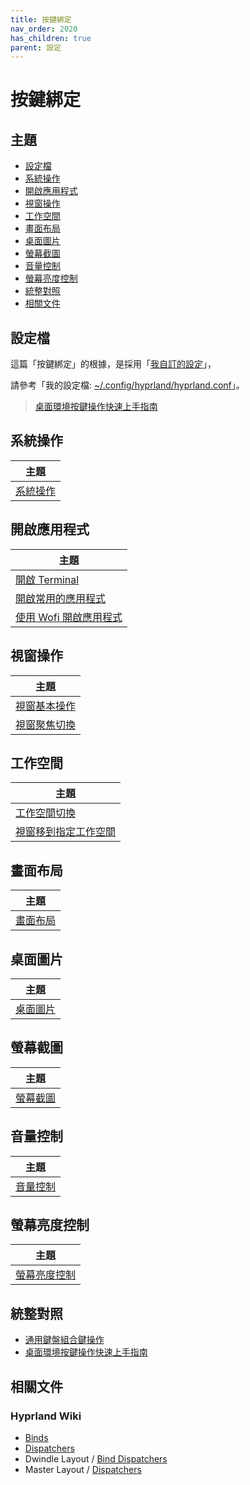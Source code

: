 ```yaml
---
title: 按鍵綁定
nav_order: 2020
has_children: true
parent: 設定
---
```



# 按鍵綁定


## 主題

* [設定檔](#設定檔)
* [系統操作](#系統操作)
* [開啟應用程式](#開啟應用程式)
* [視窗操作](#視窗操作)
* [工作空間](#工作空間)
* [畫面布局](#畫面布局)
* [桌面圖片](#桌面圖片)
* [螢幕截圖](#螢幕截圖)
* [音量控制](#音量控制)
* [螢幕亮度控制](#螢幕亮度控制)
* [統整對照](#統整對照)
* [相關文件](#相關文件)


## 設定檔

這篇「按鍵綁定」的根據，是採用「[我自訂的設定](https://github.com/samwhelp/ultramarine-hyprland-adjustment/tree/main/prototype/main/hyprland-config/Main/asset/overlay/etc/skel/.config/hypr)」，

請參考「我的設定檔: [~/.config/hyprland/hyprland.conf](https://github.com/samwhelp/ultramarine-hyprland-adjustment/blob/main/prototype/main/hyprland-config/Main/asset/overlay/etc/skel/.config/hypr/hyprland.conf)」。


> [桌面環境按鍵操作快速上手指南](https://samwhelp.github.io/system-modeling/read/zh_tw/quick-start)


## 系統操作

| 主題 |
| --- |
| [系統操作](keybind/system-control) |


## 開啟應用程式

| 主題 |
| --- |
| [開啟 Terminal](keybind/application-launch-terminal) |
| [開啟常用的應用程式](keybind/application-launch-favorite) |
| [使用 Wofi 開啟應用程式](keybind/application-launch-wofi) |


## 視窗操作

| 主題 |
| --- |
| [視窗基本操作](keybind/window-control) |
| [視窗聚焦切換](keybind/window-focus) |


## 工作空間

| 主題 |
| --- |
| [工作空間切換](keybind/workspace-switch) |
| [視窗移到指定工作空間](keybind/window-move-to-workspace) |


## 畫面布局

| 主題 |
| --- |
| [畫面布局](keybind/layout-control) |


## 桌面圖片

| 主題 |
| --- |
| [桌面圖片](keybind/wallpaper-control) |


## 螢幕截圖

| 主題 |
| --- |
| [螢幕截圖](keybind/screenshot-control) |


## 音量控制

| 主題 |
| --- |
| [音量控制](keybind/volume-control) |


## 螢幕亮度控制

| 主題 |
| --- |
| [螢幕亮度控制](keybind/monitor-brightness-control) |


## 統整對照

* [通用鍵盤組合鍵操作](https://samwhelp.github.io/system-modeling/read/zh_tw/spec-keybind-common)
* [桌面環境按鍵操作快速上手指南](https://samwhelp.github.io/system-modeling/read/zh_tw/quick-start)


## 相關文件

### Hyprland Wiki

* [Binds](https://wiki.hyprland.org/Configuring/Binds/)
* [Dispatchers](https://wiki.hyprland.org/Configuring/Dispatchers/)
* Dwindle Layout / [Bind Dispatchers](https://wiki.hyprland.org/Configuring/Dwindle-Layout/#bind-dispatchers)
* Master Layout / [Dispatchers](https://wiki.hyprland.org/Configuring/Master-Layout/#dispatchers)

